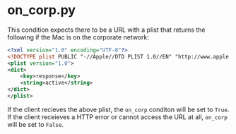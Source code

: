 # on_corp.py

This condition expects there to be a URL with a plist that returns the following if the Mac is on the corporate network:

``` xml
<?xml version="1.0" encoding="UTF-8"?>
<!DOCTYPE plist PUBLIC "-//Apple//DTD PLIST 1.0//EN" "http://www.apple.com/DTDs/PropertyList-1.0.dtd">
<plist version="1.0">
<dict>
    <key>response</key>
    <string>active</string>
</dict>
</plist>
```

If the client recieves the above plist, the ``on_corp`` conditon will be set to ``True``. If the client receieves a HTTP error or cannot access the URL at all, ``on_corp`` will be set to ``False``.